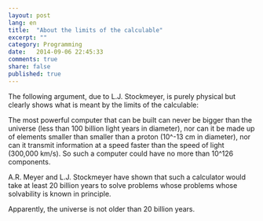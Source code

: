 ```yaml
---
layout: post
lang: en
title:  "About the limits of the calculable"
excerpt: ""
category: Programming
date:   2014-09-06 22:45:33
comments: true
share: false
published: true
---
```

The following argument, due to L.J. Stockmeyer, is purely physical but
clearly shows what is meant by the limits of the calculable:


The most powerful computer that can be built can never be
bigger than the universe (less than 100 billion light years
in diameter), nor can it be made up of elements smaller than
smaller than a proton (10^-13 cm in diameter), nor can it transmit information
at a speed faster than the speed of light (300,000 km/s).
So such a computer could have no more than 10^126 components.


A.R. Meyer and L.J. Stockmeyer have shown that such a calculator
would take at least 20 billion years to solve problems whose
problems whose solvability is known in principle. 


Apparently, the universe is not older than 20 billion years.
